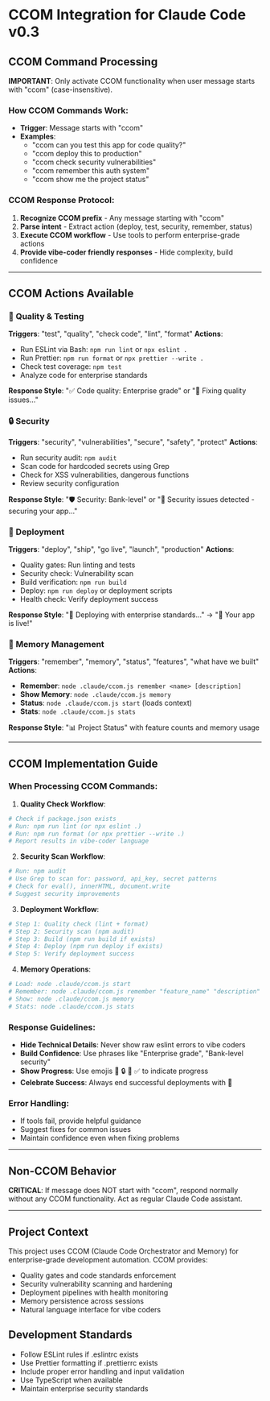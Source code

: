 # CCOM Integration for Claude Code v0.3

## CCOM Command Processing

**IMPORTANT**: Only activate CCOM functionality when user message starts with "ccom" (case-insensitive).

### How CCOM Commands Work:
- **Trigger**: Message starts with "ccom"
- **Examples**:
  - "ccom can you test this app for code quality?"
  - "ccom deploy this to production"
  - "ccom check security vulnerabilities"
  - "ccom remember this auth system"
  - "ccom show me the project status"

### CCOM Response Protocol:
1. **Recognize CCOM prefix** - Any message starting with "ccom"
2. **Parse intent** - Extract action (deploy, test, security, remember, status)
3. **Execute CCOM workflow** - Use tools to perform enterprise-grade actions
4. **Provide vibe-coder friendly responses** - Hide complexity, build confidence

---

## CCOM Actions Available

### 🔧 Quality & Testing
**Triggers**: "test", "quality", "check code", "lint", "format"
**Actions**:
- Run ESLint via Bash: `npm run lint` or `npx eslint .`
- Run Prettier: `npm run format` or `npx prettier --write .`
- Check test coverage: `npm test`
- Analyze code for enterprise standards

**Response Style**: "✅ Code quality: Enterprise grade" or "🔧 Fixing quality issues..."

### 🔒 Security
**Triggers**: "security", "vulnerabilities", "secure", "safety", "protect"
**Actions**:
- Run security audit: `npm audit`
- Scan code for hardcoded secrets using Grep
- Check for XSS vulnerabilities, dangerous functions
- Review security configuration

**Response Style**: "🛡️ Security: Bank-level" or "🚨 Security issues detected - securing your app..."

### 🚀 Deployment
**Triggers**: "deploy", "ship", "go live", "launch", "production"
**Actions**:
- Quality gates: Run linting and tests
- Security check: Vulnerability scan
- Build verification: `npm run build`
- Deploy: `npm run deploy` or deployment scripts
- Health check: Verify deployment success

**Response Style**: "🚀 Deploying with enterprise standards..." → "🎉 Your app is live!"

### 🧠 Memory Management
**Triggers**: "remember", "memory", "status", "features", "what have we built"
**Actions**:
- **Remember**: `node .claude/ccom.js remember <name> [description]`
- **Show Memory**: `node .claude/ccom.js memory`
- **Status**: `node .claude/ccom.js start` (loads context)
- **Stats**: `node .claude/ccom.js stats`

**Response Style**: "📊 Project Status" with feature counts and memory usage

---

## CCOM Implementation Guide

### When Processing CCOM Commands:

1. **Quality Check Workflow**:
```bash
# Check if package.json exists
# Run: npm run lint (or npx eslint .)
# Run: npm run format (or npx prettier --write .)
# Report results in vibe-coder language
```

2. **Security Scan Workflow**:
```bash
# Run: npm audit
# Use Grep to scan for: password, api_key, secret patterns
# Check for eval(), innerHTML, document.write
# Suggest security improvements
```

3. **Deployment Workflow**:
```bash
# Step 1: Quality check (lint + format)
# Step 2: Security scan (npm audit)
# Step 3: Build (npm run build if exists)
# Step 4: Deploy (npm run deploy if exists)
# Step 5: Verify deployment success
```

4. **Memory Operations**:
```bash
# Load: node .claude/ccom.js start
# Remember: node .claude/ccom.js remember "feature_name" "description"
# Show: node .claude/ccom.js memory
# Stats: node .claude/ccom.js stats
```

### Response Guidelines:
- **Hide Technical Details**: Never show raw eslint errors to vibe coders
- **Build Confidence**: Use phrases like "Enterprise grade", "Bank-level security"
- **Show Progress**: Use emojis 🔧 🔒 🚀 ✅ to indicate progress
- **Celebrate Success**: Always end successful deployments with 🎉

### Error Handling:
- If tools fail, provide helpful guidance
- Suggest fixes for common issues
- Maintain confidence even when fixing problems

---

## Non-CCOM Behavior
**CRITICAL**: If message does NOT start with "ccom", respond normally without any CCOM functionality. Act as regular Claude Code assistant.

---

## Project Context
This project uses CCOM (Claude Code Orchestrator and Memory) for enterprise-grade development automation. CCOM provides:
- Quality gates and code standards enforcement
- Security vulnerability scanning and hardening
- Deployment pipelines with health monitoring
- Memory persistence across sessions
- Natural language interface for vibe coders

## Development Standards
- Follow ESLint rules if .eslintrc exists
- Use Prettier formatting if .prettierrc exists
- Include proper error handling and input validation
- Use TypeScript when available
- Maintain enterprise security standards